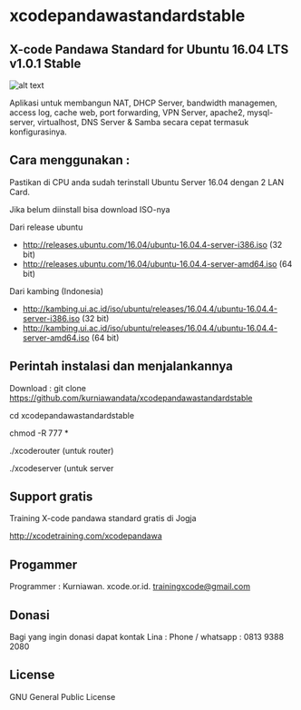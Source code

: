 # xcodepandawastandardstable

X-code Pandawa Standard for Ubuntu 16.04 LTS v1.0.1 Stable
------------------------------------------

![alt text](http://xcode.or.id/04_small-logo.png)

Aplikasi untuk membangun NAT, DHCP Server, bandwidth managemen, access log, cache web, port forwarding, VPN Server, apache2, mysql-server, virtualhost, DNS Server & Samba secara cepat termasuk konfigurasinya. 

Cara menggunakan :
------------------

Pastikan di CPU anda sudah terinstall Ubuntu Server 16.04 dengan 2 LAN Card.

Jika belum diinstall bisa download ISO-nya 

Dari release ubuntu
- http://releases.ubuntu.com/16.04/ubuntu-16.04.4-server-i386.iso (32 bit)
- http://releases.ubuntu.com/16.04/ubuntu-16.04.4-server-amd64.iso (64 bit)

Dari kambing (Indonesia)
- http://kambing.ui.ac.id/iso/ubuntu/releases/16.04.4/ubuntu-16.04.4-server-i386.iso (32 bit)
- http://kambing.ui.ac.id/iso/ubuntu/releases/16.04.4/ubuntu-16.04.4-server-amd64.iso (64 bit)

Perintah instalasi dan menjalankannya
-------------------------------------

Download : git clone https://github.com/kurniawandata/xcodepandawastandardstable

cd xcodepandawastandardstable

chmod -R 777 *

./xcoderouter (untuk router)

./xcodeserver (untuk server

Support gratis
--------------

Training X-code pandawa standard gratis di Jogja 

http://xcodetraining.com/xcodepandawa 

Progammer 
---------

Programmer : Kurniawan. xcode.or.id. trainingxcode@gmail.com

Donasi
------ 

Bagi yang ingin donasi dapat kontak Lina : Phone / whatsapp : 0813 9388 2080 

License
------- 

GNU General Public License 
